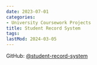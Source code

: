```yaml
---
date: 2023-07-01
categories:
- University Coursework Projects
title: Student Record System
tags:
lastMod: 2024-03-05
---
```

GitHub: [@student-record-system](https://github.com/wonyoung-jang/student-record-system)
